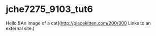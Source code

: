 # jche7275_9103_tut6
Hello
![An image of a cat](http://placekitten.com/200/300
Links to an external site.)
